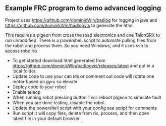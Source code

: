 Example FRC program to demo advanced logging
--------------------------------------------

Project uses https://github.com/dominikWin/badlog for logging in java and https://github.com/dominikWin/badlogvis to
generate the html.

This requires a pigeon from cross the road electronics and one TalonSRX to run unmodified.
There is a powershell script to automate pulling files from the robot and process them. So you need Windows,
and it uses ssh to access robo rio
 
* To get started download html generated from https://github.com/dominikWin/badlogvis/releases/latest
and put in a local folder.
* Update code to use your can ids or comment out code will rotate one motor based on gyro so elevate
* Deploy code to your robot
* Enable teleop
* When running robot pressing button 1 will reboot pigeon to simulate fault
* When you are done testing, disable the robot.
* Update the powershell script with your config see script for comments
* Run script it will copy files, delete from rio, process, and then open latest file in your default browser.
